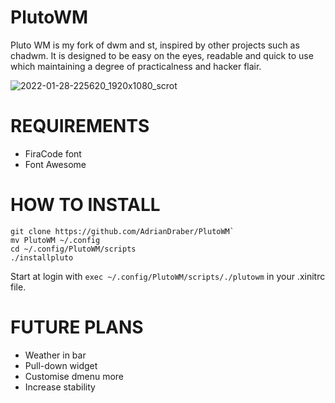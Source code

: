 # PlutoWM

Pluto WM is my fork of dwm and st, inspired by other projects such as chadwm. It is designed to be easy on the eyes, readable and quick to use which maintaining a degree of practicalness and hacker flair.

![2022-01-28-225620_1920x1080_scrot](https://user-images.githubusercontent.com/97194940/151632885-88858aa4-792b-467e-8577-c2053a17ac19.png)

# REQUIREMENTS

* FiraCode font
* Font Awesome

# HOW TO INSTALL
```
git clone https://github.com/AdrianDraber/PlutoWM`
mv PlutoWM ~/.config
cd ~/.config/PlutoWM/scripts
./installpluto
```

Start at login with `exec ~/.config/PlutoWM/scripts/./plutowm` in your .xinitrc file.

# FUTURE PLANS

* Weather in bar
* Pull-down widget
* Customise dmenu more
* Increase stability
